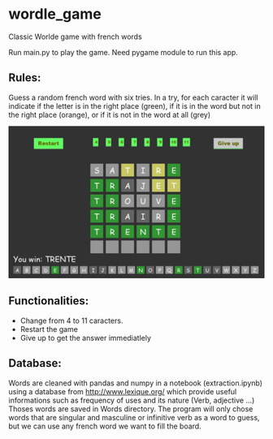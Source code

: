 # wordle_game

Classic Worlde game with french words

Run main.py to play the game. Need pygame module to run this app.

## Rules:

Guess a random french word with six tries.
In a try, for each caracter it will indicate if the letter is in the right place (green), if it is in the word but not in the right place (orange), or if it is not in the word at all (grey)

![GitHub Logo](/preview.JPG)

## Functionalities:

- Change from 4 to 11 caracters.
- Restart the game
- Give up to get the answer immediatlely

## Database:

Words are cleaned with pandas and numpy in a notebook (extraction.ipynb) using a database from http://www.lexique.org/ which provide useful informations such as frequency of uses and its nature (Verb, adjective ...)
Thoses words are saved in Words directory.
The program will only chose words that are singular and masculine or infinitive verb as a word to guess, but we can use any french word we want to fill the board.


